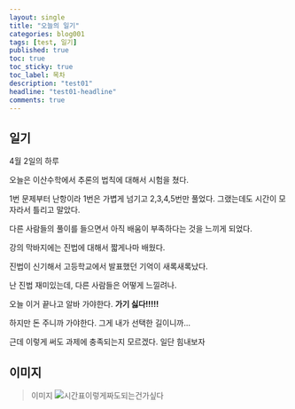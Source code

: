 ```yaml
---
layout: single
title: "오늘의 일기"
categories: blog001
tags: [test, 일기]
published: true
toc: true
toc_sticky: true
toc_label: 목차
description: "test01"
headline: "test01-headline"
comments: true
---
```


## 일기
4월 2일의 하루

오늘은 이산수학에서 추론의 법칙에 대해서 시험을 쳤다.

1번 문제부터 난항이라 1번은 가볍게 넘기고 2,3,4,5번만 풀었다. 그랬는데도 시간이 모자라서 틀리고 말았다. 

다른 사람들의 풀이를 들으면서 아직 배움이 부족하다는 것을 느끼게 되었다. 

강의 막바지에는 진법에 대해서 짧게나마 배웠다.

진법이 신기해서 고등학교에서 발표했던 기억이 새록새록났다.

난 진법 재미있는데, 다른 사람들은 어떻게 느낄려나.

오늘 이거 끝나고 알바 가야한다. **가기 싫다!!!!!**

하지만 돈 주니까 가야한다. 그게 내가 선택한 길이니까...

근데 이렇게 써도 과제에 충족되는지 모르겠다. 일단 힘내보자


## 이미지 

> 이미지
![시간표이렇게짜도되는건가싶다]({{site.url}}/images/2024-04-02.jpg)

